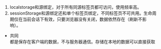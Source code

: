  1. localstorage和源绑定，对于所有同源标签页都可访问，使用频率高。
 2. sessionStorage和源绑定还和单个标签页绑定，不同标签页不可共用。生命周期仅在当前会话下有效，只要浏览器没有关闭，数据依然存在（刷新不影响）。

* 共同	
都是保存在客户端的数据，不与服务器通信。存储在本地的数据可以直接获取